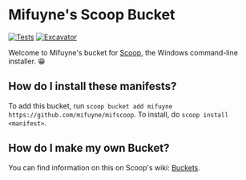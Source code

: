 # Mifuyne's Scoop Bucket

<!-- Uncomment the following line after replacing placeholders -->
[![Tests](https://github.com/mifuyne/mifscoop/actions/workflows/ci.yml/badge.svg)](https://github.com/mifuyne/mifscoop/actions/workflows/ci.yml) [![Excavator](https://github.com/mifuyne/mifscoop/actions/workflows/excavator.yml/badge.svg)](https://github.com/mifuyne/mifscoop/actions/workflows/excavator.yml)

Welcome to Mifuyne's bucket for [Scoop](https://scoop.sh), the Windows command-line installer. 😁

How do I install these manifests?
---------------------------------

To add this bucket, run `scoop bucket add mifuyne https://github.com/mifuyne/mifscoop`. To install, do `scoop install <manifest>`.

How do I make my own Bucket?
----------------------------

You can find information on this on Scoop's wiki: [Buckets](https://github.com/ScoopInstaller/Scoop/wiki/Buckets).
